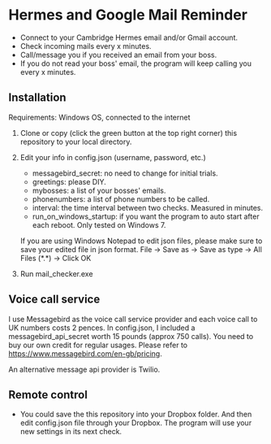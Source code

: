 # Hermes and Google Mail Reminder

* Connect to your Cambridge Hermes email and/or Gmail account.
* Check incoming mails every x minutes.
* Call/message you if you received an email from your boss.  
* If you do not read your boss' email, the program will keep calling you every x minutes. 

## Installation 

Requirements: Windows OS, connected to the internet

1. Clone or copy (click the green button at the top right corner) this repository to your local directory. 
2. Edit your info in config.json (username, password, etc.)
    * messagebird_secret: no need to change for initial trials.
    * greetings: please DIY.
    * mybosses: a list of your bosses' emails.
    * phonenumbers: a list of phone numbers to be called.
    * interval: the time interval between two checks. Measured in minutes.
    * run_on_windows_startup: if you want the program to auto start after each reboot. Only tested on Windows 7.    
    
   If you are using Windows Notepad to edit json files, please make sure to save your edited file in json format. 
   File -> Save as -> Save as type -> All Files (\*.\*) -> Click OK   
3. Run mail_checker.exe


## Voice call service 
I use Messagebird as the voice call service provider and each voice call to UK numbers costs 2 pences. In config.json, I included a messagebird_api_secret worth 15 pounds (approx 750 calls). You need to buy our own credit for regular usages. Please refer to https://www.messagebird.com/en-gb/pricing.

An alternative message api provider is Twilio.

## Remote control
* You could save the this repository into your Dropbox folder. And then edit config.json file through your Dropbox. The program will use your new settings in its next check.
